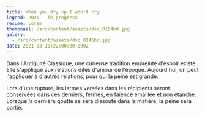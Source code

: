```yaml
---
title: When you dry up I won't cry
legend: 2020 - in progress
resume: Lorem
thumbnail: /src/content/assets/dsc_0154bd.jpg
galery:
  - /src/content/assets/dsc_0146bd.jpg
date: 2021-08-10T22:00:00.000Z
---
```


Dans l'Antiquité Classique, une curieuse tradition empreinte d'espoir existe. Elle s'applique aux relations dites d'amour de l'époque. Aujourd'hui, on peut l'appliquer à d'autres relations, pour qui la peine est grande.

L﻿ors d'une rupture, les larmes versées dans les récipients seront conservées dans ces derniers, fermés, en faïence émaillée et non étanche. Lorsque la dernière goutte se sera dissoute dans la matière, la peine sera partie.
